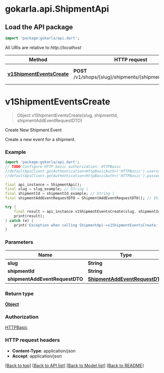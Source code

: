 # gokarla.api.ShipmentApi

## Load the API package
```dart
import 'package:gokarla/api.dart';
```

All URIs are relative to *http://localhost*

Method | HTTP request | Description
------------- | ------------- | -------------
[**v1ShipmentEventsCreate**](ShipmentApi.md#v1shipmenteventscreate) | **POST** /v1/shops/{slug}/shipments/{shipment_id}/events | Create New Shipment Event


# **v1ShipmentEventsCreate**
> Object v1ShipmentEventsCreate(slug, shipmentId, shipmentAddEventRequestDTO)

Create New Shipment Event

Create a new event for a shipment.

### Example
```dart
import 'package:gokarla/api.dart';
// TODO Configure HTTP basic authorization: HTTPBasic
//defaultApiClient.getAuthentication<HttpBasicAuth>('HTTPBasic').username = 'YOUR_USERNAME'
//defaultApiClient.getAuthentication<HttpBasicAuth>('HTTPBasic').password = 'YOUR_PASSWORD';

final api_instance = ShipmentApi();
final slug = slug_example; // String | 
final shipmentId = shipmentId_example; // String | 
final shipmentAddEventRequestDTO = ShipmentAddEventRequestDTO(); // ShipmentAddEventRequestDTO | 

try {
    final result = api_instance.v1ShipmentEventsCreate(slug, shipmentId, shipmentAddEventRequestDTO);
    print(result);
} catch (e) {
    print('Exception when calling ShipmentApi->v1ShipmentEventsCreate: $e\n');
}
```

### Parameters

Name | Type | Description  | Notes
------------- | ------------- | ------------- | -------------
 **slug** | **String**|  | 
 **shipmentId** | **String**|  | 
 **shipmentAddEventRequestDTO** | [**ShipmentAddEventRequestDTO**](ShipmentAddEventRequestDTO.md)|  | 

### Return type

[**Object**](Object.md)

### Authorization

[HTTPBasic](../README.md#HTTPBasic)

### HTTP request headers

 - **Content-Type**: application/json
 - **Accept**: application/json

[[Back to top]](#) [[Back to API list]](../README.md#documentation-for-api-endpoints) [[Back to Model list]](../README.md#documentation-for-models) [[Back to README]](../README.md)

